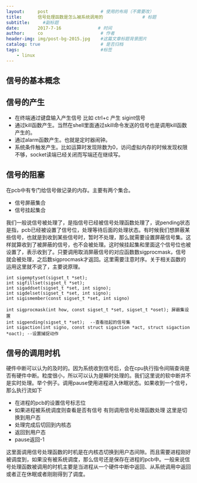 ```yaml
---
layout:     post                    # 使用的布局（不需要改）
title:      信号处理函数是怎么被系统调用的               # 标题 
subtitle:     #副标题
date:       2017-7-16              # 时间
author:     co                      # 作者
header-img: img/post-bg-2015.jpg    #这篇文章标题背景图片
catalog: true                       # 是否归档
tags:                               #标签
    - linux
---
```


## 信号的基本概念


## 信号的产生
- 在终端通过键盘输入产生信号 比如 ctrl+c 产生 sigint信号
- 通过kill函数产生。当然在shell里面通过skill命令发送的信号也是调用kill函数产生的。
- 通过alarm函数产生。也就是定时器闹钟。
- 系统条件触发产生。比如运算时发现除数为0，访问虚拟内存的时候发现权限不够，socket读端已经关闭而写端还在继续写。

## 信号的阻塞
在pcb中有专门给信号做记录的内存。主要有两个集合。
- 信号屏蔽集合
- 信号挂起集合

我们一般说信号被处理了，是指信号已经被信号处理函数处理了，说pending状态是指，pcb已经被设置了信号位，处理等待后面的处理状态。有时候我们想屏蔽某些信号，也就是到收到某些信号时，暂时不处理，那么就需要设置屏蔽信号集。这样就算收到了被屏蔽的信号，也不会被处理。这时候挂起集和里面这个信号位也被设置了，表示收到了。只要调用取消屏蔽信号的对应函数数sigprocmask，信号就会被处理，之后数sigprocmask才返回。这里需要注意时序。关于相关函数的运用这里就不说了，主要说原理。

```
int sigemptyset(sigset_t *set);
int sigfillset(sigset_t *set);
int sigaddset(sigset_t *set, int signo);
int sigdelset(sigset_t *set, int signo);
int sigismember(const sigset_t *set, int signo)

int sigprocmask(int how, const sigset_t *set, sigset_t *oset); 屏蔽集设置
int sigpending(sigset_t *set);	--查看挂起的信号集
int sigaction(int signo, const struct sigaction *act, struct sigaction *oact); --设置捕捉动作
```


## 信号的调用时机
硬件中断可以认为的及时的。因为系统收到信号后，会在cpu执行指令间隔查询是否有硬件中断。粒度很小，所以可以认为是瞬时处理的。我们这里说的软中断并不是实时处理。举个例子。调用pause使用进程进入休眠状态。如果收到一个信号，那么执行流如下
- 在进程的pcb的设置信号标志位 
- 如果进程被系统调度则查看是否有信号 有则调用信号处理函数处理 这里是切换到用户态
- 处理完成后切回到内核态 
- 返回到用户态
- pause返回-1

这里面调用信号处理函数的时机是在内核态切换到用户态间隙。而且需要进程刚好被调度到，如果没有被系统调度，那么信号还是保存在进程的pcb中。一般来说信号处理函数被调用的时机主要是当进程从一个硬件中断中返回、从系统调用中返回或者正在休眠或者刚刚得到了调度。
